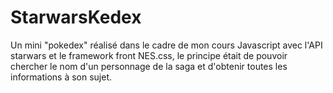 # StarwarsKedex
Un mini "pokedex" réalisé dans le cadre de mon cours Javascript avec l'API starwars et le framework front NES.css, le principe était de pouvoir chercher le nom d'un personnage de la saga et d'obtenir toutes les informations à son sujet.
